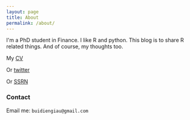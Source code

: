 ```yaml
---
layout: page
title: About
permalink: /about/
---
```


I'm a PhD student in Finance. I like R and python. This blog is to share R related things. And of course, my thoughts too.

My [CV](/images/CV-DienGiauBui-20161202.pdf)

Or [twitter](https://twitter.com/buidiengiau)

Or [SSRN](https://papers.ssrn.com/sol3/cf_dev/AbsByAuth.cfm?per_id=2494339)

### Contact

Email me: `buidiengiau@gmail.com`

